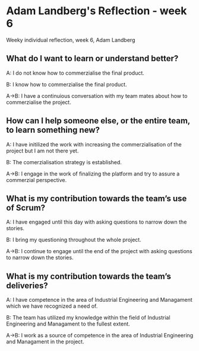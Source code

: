 # Adam Landberg's Reflection - week 6

Weeky individual reflection, week 6, Adam Landberg

## What do I want to learn or understand better?

A: I do not know how to commerzialise the final product.

B: I know how to commerzialise the final product.

A->B: I have a continuious conversation with my team mates about how to commerzialise the project.

## How can I help someone else, or the entire team, to learn something new?

A: I have initilized the work with increasing the commerzialisation of the project but I am not there yet.

B: The comerzialisation strategy is established.

A->B: I engage in the work of finalizing the platform and try to assure a commerzial perspective.

## What is my contribution towards the team’s use of Scrum?

A: I have engaged until this day with asking questions to narrow down the stories.

B: I bring my questioning throughout the whole project.

A->B: I continue to engage until the end of the project with asking questions to narrow down the stories.

## What is my contribution towards the team’s deliveries?

A: I have competence in the area of Industrial Engineering and Managament which we have recognized a need of.

B: The team has utilized my knowledge within the field of Industrial Engineering and Managament to the fullest extent.

A->B: I work as a source of competence in the area of Industrial Engineering and Managament in the project.
